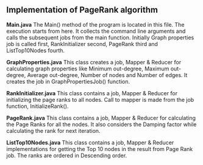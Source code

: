 Implementation of PageRank algorithm
--
__Main.java__ The Main() method of the program is located in this file. The execution starts from here. It collects the command line arguments and calls the subsequent jobs from the main function. Initially Graph properties job is called first, RankInitializer second, PageRank third and ListTop10Nodes fourth.

__GraphProperties.java__ This class creates a job, Mapper & Reducer for calculating graph properties like Minimum out-degree, Maximum out- degree, Average out-degree, Number of nodes and Number of edges. It creates the job in GraphPropertiesJob() function.

__RankInitializer.java__ This class contains a job, Mapper & Reducer for initializing the page ranks to all nodes. Call to mapper is made from the job function, InitializeRank().

__PageRank.java__ This class contains a job, Mapper & Reducer for calculating the Page Ranks for all the nodes. It also considers the Damping factor while calculating the rank for next iteration.

__ListTop10Nodes.java__ This class contains a job, Mapper & Reducer implementations for getting the Top 10 nodes in the result from Page Rank job. The ranks are ordered in Descending order.


